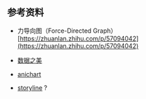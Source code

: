 
## 参考资料
- 力导向图（Force-Directed Graph）[https://zhuanlan.zhihu.com/p/57094042](https://zhuanlan.zhihu.com/p/57094042)

- [数据之美](https://www.tableau.com/zh-cn/learn/articles/best-beautiful-data-visualization-examples) 

- [anichart](https://github.com/Jannchie/anichart.js)

- [storyline](https://timeline.knightlab.com/#make) ?